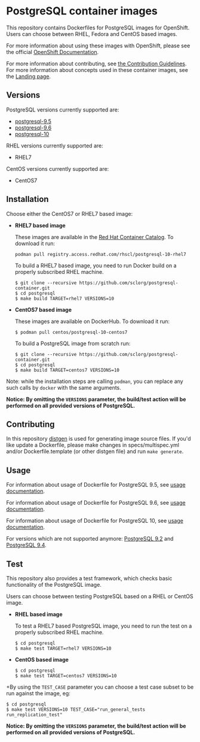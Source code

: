 PostgreSQL container images
========================

This repository contains Dockerfiles for PostgreSQL images for OpenShift.
Users can choose between RHEL, Fedora and CentOS based images.

For more information about using these images with OpenShift, please see the
official [OpenShift Documentation](https://docs.okd.io/latest/using_images/db_images/postgresql.html).

For more information about contributing, see
[the Contribution Guidelines](https://github.com/sclorg/welcome/blob/master/contribution.md).
For more information about concepts used in these container images, see the
[Landing page](https://github.com/sclorg/welcome).


Versions
---------------
PostgreSQL versions currently supported are:
* [postgresql-9.5](https://github.com/sclorg/postgresql-container/tree/generated/9.5)
* [postgresql-9.6](https://github.com/sclorg/postgresql-container/tree/generated/9.6)
* [postgresql-10](https://github.com/sclorg/postgresql-container/tree/generated/10)

RHEL versions currently supported are:
* RHEL7

CentOS versions currently supported are:
* CentOS7


Installation
----------------------
Choose either the CentOS7 or RHEL7 based image:

*  **RHEL7 based image**

    These images are available in the [Red Hat Container Catalog](https://access.redhat.com/containers/#/registry.access.redhat.com/rhscl/postgresql-10-rhel7).
    To download it run:
    ```
    podman pull registry.access.redhat.com/rhscl/postgresql-10-rhel7
    ```

    To build a RHEL7 based image, you need to run Docker build on a properly
    subscribed RHEL machine.

    ```
    $ git clone --recursive https://github.com/sclorg/postgresql-container.git
    $ cd postgresql
    $ make build TARGET=rhel7 VERSIONS=10
    ```

*  **CentOS7 based image**

    These images are available on DockerHub. To download it run:

    ```
    $ podman pull centos/postgresql-10-centos7
    ```

    To build a PostgreSQL image from scratch run:

    ```
    $ git clone --recursive https://github.com/sclorg/postgresql-container.git
    $ cd postgresql
    $ make build TARGET=centos7 VERSIONS=10
    ```

Note: while the installation steps are calling `podman`, you can replace any such calls by `docker` with the same arguments.

**Notice: By omitting the `VERSIONS` parameter, the build/test action will be performed
on all provided versions of PostgreSQL.**

Contributing
--------------------------------

In this repository [distgen](https://github.com/devexp-db/distgen/) is used for generating image source files. If you'd like update a Dockerfile, please make changes in specs/multispec.yml and/or Dockerfile.template (or other distgen file) and run `make generate`.

Usage
---------------------------------

For information about usage of Dockerfile for PostgreSQL 9.5,
see [usage documentation](https://github.com/sclorg/postgresql-container/tree/generated/9.5).

For information about usage of Dockerfile for PostgreSQL 9.6,
see [usage documentation](https://github.com/sclorg/postgresql-container/tree/generated/9.6).

For information about usage of Dockerfile for PostgreSQL 10,
see [usage documentation](https://github.com/sclorg/postgresql-container/tree/generated/10).

For versions which are not supported anymore:
[PostgreSQL 9.2](https://github.com/sclorg/postgresql-container/blob/f213e5d0/9.2)
and
[PostgreSQL 9.4](https://github.com/sclorg/postgresql-container/blob/2ab68e86/9.4).

Test
---------------------------------

This repository also provides a test framework, which checks basic functionality
of the PostgreSQL image.

Users can choose between testing PostgreSQL based on a RHEL or CentOS image.

*  **RHEL based image**

    To test a RHEL7 based PostgreSQL image, you need to run the test on a properly
    subscribed RHEL machine.

    ```
    $ cd postgresql
    $ make test TARGET=rhel7 VERSIONS=10
    ```

*  **CentOS based image**

    ```
    $ cd postgresql
    $ make test TARGET=centos7 VERSIONS=10
    ```
+By using the `TEST_CASE` parameter you can choose a test case subset to be run against the image, eg:

    $ cd postgresql
    $ make test VERSIONS=10 TEST_CASE="run_general_tests run_replication_test"


**Notice: By omitting the `VERSIONS` parameter, the build/test action will be performed
on all provided versions of PostgreSQL.**

